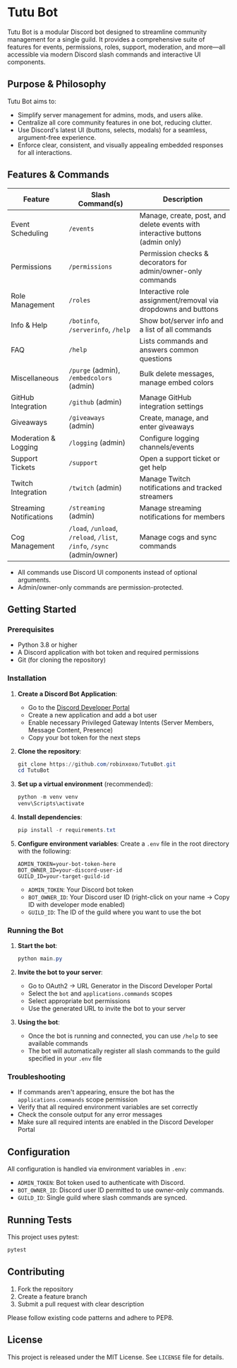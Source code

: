 # Tutu Bot

Tutu Bot is a modular Discord bot designed to streamline community management for a single guild. It provides a comprehensive suite of features for events, permissions, roles, support, moderation, and more—all accessible via modern Discord slash commands and interactive UI components.

## Purpose & Philosophy

Tutu Bot aims to:
- Simplify server management for admins, mods, and users alike.
- Centralize all core community features in one bot, reducing clutter.
- Use Discord's latest UI (buttons, selects, modals) for a seamless, argument-free experience.
- Enforce clear, consistent, and visually appealing embedded responses for all interactions.

## Features & Commands

| Feature                | Slash Command(s)        | Description                                                                                  |
|------------------------|------------------------|----------------------------------------------------------------------------------------------|
| Event Scheduling       | `/events`              | Manage, create, post, and delete events with interactive buttons (admin only)                |
| Permissions            | `/permissions`           | Permission checks & decorators for admin/owner-only commands                                 |
| Role Management        | `/roles`               | Interactive role assignment/removal via dropdowns and buttons                                |
| Info & Help            | `/botinfo`, `/serverinfo`, `/help` | Show bot/server info and a list of all commands                                  |
| FAQ                    | `/help`                | Lists commands and answers common questions                                                  |
| Miscellaneous          | `/purge` (admin), `/embedcolors` (admin) | Bulk delete messages, manage embed colors                             |
| GitHub Integration     | `/github` (admin)      | Manage GitHub integration settings                                                          |
| Giveaways              | `/giveaways` (admin)   | Create, manage, and enter giveaways                                                         |
| Moderation & Logging   | `/logging` (admin)     | Configure logging channels/events                                                           |
| Support Tickets        | `/support`             | Open a support ticket or get help                                                           |
| Twitch Integration     | `/twitch` (admin)      | Manage Twitch notifications and tracked streamers                                            |
| Streaming Notifications| `/streaming` (admin)   | Manage streaming notifications for members                                                  |
| Cog Management         | `/load`, `/unload`, `/reload`, `/list`, `/info`, `/sync` (admin/owner) | Manage cogs and sync commands |

- All commands use Discord UI components instead of optional arguments.
- Admin/owner-only commands are permission-protected.

## Getting Started

### Prerequisites

- Python 3.8 or higher
- A Discord application with bot token and required permissions
- Git (for cloning the repository)

### Installation

1. **Create a Discord Bot Application**:
   - Go to the [Discord Developer Portal](https://discord.com/developers/applications)
   - Create a new application and add a bot user
   - Enable necessary Privileged Gateway Intents (Server Members, Message Content, Presence)
   - Copy your bot token for the next steps

2. **Clone the repository**:
   ```powershell
   git clone https://github.com/robinxoxo/TutuBot.git
   cd TutuBot
   ```

3. **Set up a virtual environment** (recommended):
   ```powershell
   python -m venv venv
   venv\Scripts\activate
   ```

4. **Install dependencies**:
   ```powershell
   pip install -r requirements.txt
   ```

5. **Configure environment variables**:
   Create a `.env` file in the root directory with the following:
   ```env
   ADMIN_TOKEN=your-bot-token-here
   BOT_OWNER_ID=your-discord-user-id
   GUILD_ID=your-target-guild-id
   ```
   
   - `ADMIN_TOKEN`: Your Discord bot token
   - `BOT_OWNER_ID`: Your Discord user ID (right-click on your name → Copy ID with developer mode enabled)
   - `GUILD_ID`: The ID of the guild where you want to use the bot

### Running the Bot

1. **Start the bot**:
   ```powershell
   python main.py
   ```

2. **Invite the bot to your server**:
   - Go to OAuth2 → URL Generator in the Discord Developer Portal
   - Select the `bot` and `applications.commands` scopes
   - Select appropriate bot permissions
   - Use the generated URL to invite the bot to your server

3. **Using the bot**:
   - Once the bot is running and connected, you can use `/help` to see available commands
   - The bot will automatically register all slash commands to the guild specified in your `.env` file

### Troubleshooting

- If commands aren't appearing, ensure the bot has the `applications.commands` scope permission
- Verify that all required environment variables are set correctly
- Check the console output for any error messages
- Make sure all required intents are enabled in the Discord Developer Portal

## Configuration

All configuration is handled via environment variables in `.env`:

- `ADMIN_TOKEN`: Bot token used to authenticate with Discord.
- `BOT_OWNER_ID`: Discord user ID permitted to use owner-only commands.
- `GUILD_ID`: Single guild where slash commands are synced.

## Running Tests

This project uses pytest:

```powershell
pytest
```

## Contributing

1. Fork the repository
2. Create a feature branch
3. Submit a pull request with clear description

Please follow existing code patterns and adhere to PEP8.

## License

This project is released under the MIT License. See `LICENSE` file for details.
